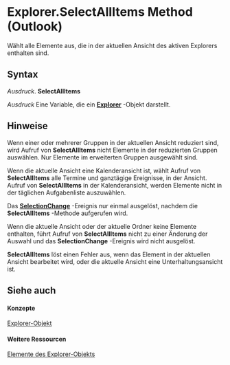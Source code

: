 
# Explorer.SelectAllItems Method (Outlook)

Wählt alle Elemente aus, die in der aktuellen Ansicht des aktiven Explorers enthalten sind.


## Syntax

 _Ausdruck_. **SelectAllItems**

 _Ausdruck_ Eine Variable, die ein **[Explorer](026591e5-049f-503a-4166-34e6dbc225fb.md)** -Objekt darstellt.


## Hinweise

Wenn einer oder mehrerer Gruppen in der aktuellen Ansicht reduziert sind, wird Aufruf von  **SelectAllItems** nicht Elemente in der reduzierten Gruppen auswählen. Nur Elemente im erweiterten Gruppen ausgewählt sind.

Wenn die aktuelle Ansicht eine Kalenderansicht ist, wählt Aufruf von  **SelectAllItems** alle Termine und ganztägige Ereignisse, in der Ansicht. Aufruf von **SelectAllItems** in der Kalenderansicht, werden Elemente nicht in der täglichen Aufgabenliste auszuwählen.

Das  **[SelectionChange](ef0d976f-b9f6-2080-7657-e48d1c64ccb1.md)** -Ereignis nur einmal ausgelöst, nachdem die **SelectAllItems** -Methode aufgerufen wird.

Wenn die aktuelle Ansicht oder der aktuelle Ordner keine Elemente enthalten, führt Aufruf von  **SelectAllItems** nicht zu einer Änderung der Auswahl und das **SelectionChange** -Ereignis wird nicht ausgelöst.

 **SelectAllItems** löst einen Fehler aus, wenn das Element in der aktuellen Ansicht bearbeitet wird, oder die aktuelle Ansicht eine Unterhaltungsansicht ist.


## Siehe auch


#### Konzepte


[Explorer-Objekt](026591e5-049f-503a-4166-34e6dbc225fb.md)
#### Weitere Ressourcen


[Elemente des Explorer-Objekts](http://msdn.microsoft.com/library/4412c507-4dcd-6005-b9c8-11824624250d%28Office.15%29.aspx)